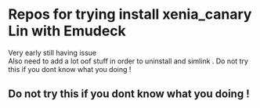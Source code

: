 # Repos for trying install xenia_canary Lin with Emudeck 

Very early still having issue  
Also need to add a lot oof stuff in order to uninstall and simlink .
Do not try this if you dont know what you doing !

## Do not try this if you dont know what you doing !
